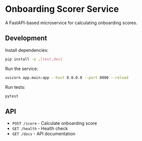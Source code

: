 # Onboarding Scorer Service

A FastAPI-based microservice for calculating onboarding scores.

## Development

Install dependencies:
```bash
pip install -e .[test,dev]
```

Run the service:
```bash
uvicorn app.main:app --host 0.0.0.0 --port 8000 --reload
```

Run tests:
```bash
pytest
```

## API

- `POST /score` - Calculate onboarding score
- `GET /health` - Health check
- `GET /docs` - API documentation